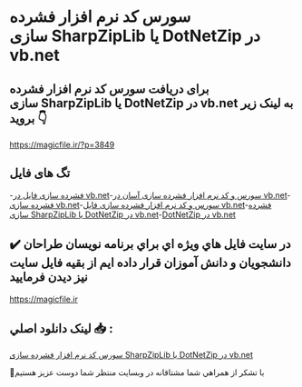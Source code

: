 # سورس کد نرم افزار فشرده سازی SharpZipLib یا DotNetZip در vb.net

## برای دریافت سورس کد نرم افزار فشرده سازی SharpZipLib یا DotNetZip در vb.net به لینک زیر بروید 👇

https://magicfile.ir/?p=3849

## تگ های فایل

-[فشرده سازی فایل در vb.net](https://magicfile.ir/product/%d9%81%d8%b4%d8%b1%d8%af%d9%87-%d8%b3%d8%a7%d8%b2%db%8csharpziplib-%db%8c%d8%a7-dotnetzip-vbnet/)-[سورس و کد نرم افزار فشرده سازی آسان در vb.net](https://magicfile.ir/product/%d9%81%d8%b4%d8%b1%d8%af%d9%87-%d8%b3%d8%a7%d8%b2%db%8csharpziplib-%db%8c%d8%a7-dotnetzip-vbnet/)-[فشرده سازی vb.net](https://magicfile.ir/product/%d9%81%d8%b4%d8%b1%d8%af%d9%87-%d8%b3%d8%a7%d8%b2%db%8csharpziplib-%db%8c%d8%a7-dotnetzip-vbnet/)-[سورس و کد نرم افزار فشرده سازی فایل vb.net](https://magicfile.ir/product/%d9%81%d8%b4%d8%b1%d8%af%d9%87-%d8%b3%d8%a7%d8%b2%db%8csharpziplib-%db%8c%d8%a7-dotnetzip-vbnet/)-[فشرده سازی SharpZipLib یا DotNetZip در vb.net](https://magicfile.ir/product/%d9%81%d8%b4%d8%b1%d8%af%d9%87-%d8%b3%d8%a7%d8%b2%db%8csharpziplib-%db%8c%d8%a7-dotnetzip-vbnet/)-[DotNetZip در vb.net](https://magicfile.ir/product/%d9%81%d8%b4%d8%b1%d8%af%d9%87-%d8%b3%d8%a7%d8%b2%db%8csharpziplib-%db%8c%d8%a7-dotnetzip-vbnet/)

## ✔️ در سايت فايل هاي ويژه اي براي برنامه نويسان طراحان دانشجويان و دانش آموزان قرار داده ايم از بقيه فايل سايت نيز ديدن فرماييد

https://magicfile.ir


## لينک دانلود اصلي 📥 :

[سورس کد نرم افزار فشرده سازی SharpZipLib یا DotNetZip در vb.net](https://magicfile.ir/product/%d9%81%d8%b4%d8%b1%d8%af%d9%87-%d8%b3%d8%a7%d8%b2%db%8csharpziplib-%db%8c%d8%a7-dotnetzip-vbnet/) 


🙏با تشکر از همراهي شما مشتاقانه در وبسایت منتظر شما دوست عزیز هستیم

